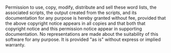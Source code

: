 Permission to use, copy, modify, distribute and sell these word
  lists, the associated scripts, the output created from the scripts,
  and its documentation for any purpose is hereby granted without fee,
  provided that the above copyright notice appears in all copies and
  that both that copyright notice and this permission notice appear in
  supporting documentation. No representations are made
  about the suitability of this software for any purpose. It is provided
  "as is" without express or implied warranty.
